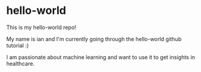 # hello-world
This is my hello-world repo!

My name is ian and I'm currently going through the hello-world github tutorial :)

I am passionate about machine learning and want to use it to get insights in healthcare.
